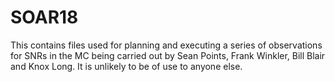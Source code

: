 # SOAR18
This contains files used for planning and executing a series of observations for SNRs in the MC being carried out
by Sean Points, Frank Winkler, Bill Blair and Knox Long.  It is unlikely to be of use to anyone else.
